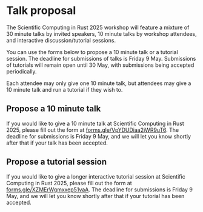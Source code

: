 # Talk proposal

The Scientific Computing in Rust 2025 workshop will feature a mixture of 30 minute talks by invited
speakers, 10 minute talks by workshop attendees, and interactive discussion/tutorial sessions.

You can use the forms below to propose a 10 minute talk or a tutorial session.
The deadline for submissions of talks is Friday 9 May. Submissions of tutorials will remain open until 30 May, with submissions being accepted periodically.

Each attendee may only give one 10 minute talk, but attendees may give a 10 minute talk and run a tutorial if they wish to.

## Propose a 10 minute talk

If you would like to give a 10 minute talk at Scientific Computing in Rust 2025, please fill out the form at
<a href="https://forms.gle/VpYDUDiaa2jWR9uT6">forms.gle/VpYDUDiaa2jWR9uT6</a>.
The deadline for submissions is Friday 9 May, and we will let you know shortly after that if your talk has been accepted.

## Propose a tutorial session

If you would like to give a longer interactive tutorial session at Scientific Computing in Rust 2025, please fill out the form at
<a href="https://forms.gle/XZMErWgmxxep51vaA">forms.gle/XZMErWgmxxep51vaA</a>.
The deadline for submissions is Friday 9 May, and we will let you know shortly after that if your tutorial has been accepted.
